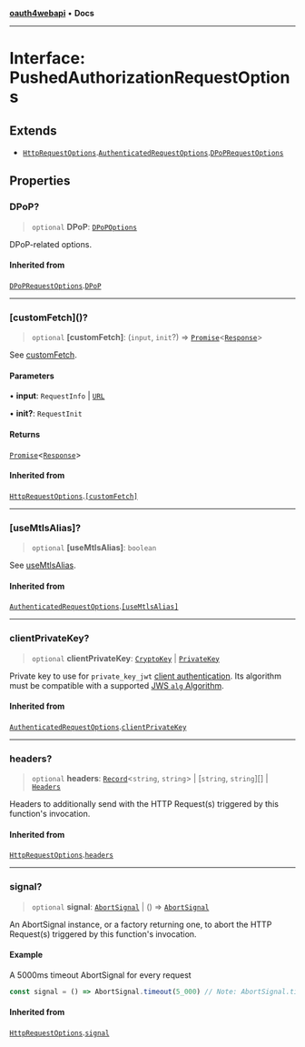 [**oauth4webapi**](../README.md) • **Docs**

***

# Interface: PushedAuthorizationRequestOptions

## Extends

- [`HttpRequestOptions`](HttpRequestOptions.md).[`AuthenticatedRequestOptions`](AuthenticatedRequestOptions.md).[`DPoPRequestOptions`](DPoPRequestOptions.md)

## Properties

### DPoP?

> `optional` **DPoP**: [`DPoPOptions`](DPoPOptions.md)

DPoP-related options.

#### Inherited from

[`DPoPRequestOptions`](DPoPRequestOptions.md).[`DPoP`](DPoPRequestOptions.md#dpop)

***

### \[customFetch\]()?

> `optional` **\[customFetch\]**: (`input`, `init`?) => [`Promise`](https://developer.mozilla.org/docs/Web/JavaScript/Reference/Global_Objects/Promise)\<[`Response`](https://developer.mozilla.org/docs/Web/API/Response)\>

See [customFetch](../variables/customFetch.md).

#### Parameters

• **input**: `RequestInfo` \| [`URL`](https://developer.mozilla.org/docs/Web/API/URL)

• **init?**: `RequestInit`

#### Returns

[`Promise`](https://developer.mozilla.org/docs/Web/JavaScript/Reference/Global_Objects/Promise)\<[`Response`](https://developer.mozilla.org/docs/Web/API/Response)\>

#### Inherited from

[`HttpRequestOptions`](HttpRequestOptions.md).[`[customFetch]`](HttpRequestOptions.md#%5Bcustomfetch%5D)

***

### \[useMtlsAlias\]?

> `optional` **\[useMtlsAlias\]**: `boolean`

See [useMtlsAlias](../variables/useMtlsAlias.md).

#### Inherited from

[`AuthenticatedRequestOptions`](AuthenticatedRequestOptions.md).[`[useMtlsAlias]`](AuthenticatedRequestOptions.md#%5Busemtlsalias%5D)

***

### clientPrivateKey?

> `optional` **clientPrivateKey**: [`CryptoKey`](https://developer.mozilla.org/docs/Web/API/CryptoKey) \| [`PrivateKey`](PrivateKey.md)

Private key to use for `private_key_jwt`
[client authentication](../type-aliases/ClientAuthenticationMethod.md). Its algorithm must be compatible with
a supported [JWS `alg` Algorithm](../type-aliases/JWSAlgorithm.md).

#### Inherited from

[`AuthenticatedRequestOptions`](AuthenticatedRequestOptions.md).[`clientPrivateKey`](AuthenticatedRequestOptions.md#clientprivatekey)

***

### headers?

> `optional` **headers**: [`Record`](https://www.typescriptlang.org/docs/handbook/utility-types.html#recordkeys-type)\<`string`, `string`\> \| [`string`, `string`][] \| [`Headers`](https://developer.mozilla.org/docs/Web/API/Headers)

Headers to additionally send with the HTTP Request(s) triggered by this function's invocation.

#### Inherited from

[`HttpRequestOptions`](HttpRequestOptions.md).[`headers`](HttpRequestOptions.md#headers)

***

### signal?

> `optional` **signal**: [`AbortSignal`](https://developer.mozilla.org/docs/Web/API/AbortSignal) \| () => [`AbortSignal`](https://developer.mozilla.org/docs/Web/API/AbortSignal)

An AbortSignal instance, or a factory returning one, to abort the HTTP Request(s) triggered by
this function's invocation.

#### Example

A 5000ms timeout AbortSignal for every request

```js
const signal = () => AbortSignal.timeout(5_000) // Note: AbortSignal.timeout may not yet be available in all runtimes.
```

#### Inherited from

[`HttpRequestOptions`](HttpRequestOptions.md).[`signal`](HttpRequestOptions.md#signal)
